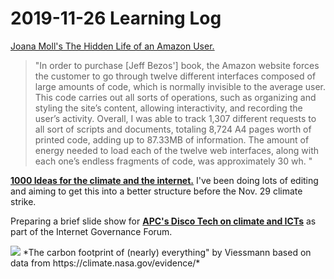 # 2019-11-26 Learning Log

[Joana Moll's The Hidden Life of an Amazon User.](https://www.janavirgin.com/AMZ/)

>"In order to purchase [Jeff Bezos'] book, the Amazon website forces the customer to go through twelve different interfaces composed of large amounts of code, which is normally invisible to the average user. This code carries out all sorts of operations, such as organizing and styling the site’s content, allowing interactivity, and recording the user’s activity. Overall, I was able to track 1,307 different requests to all sort of scripts and documents, totaling 8,724 A4 pages worth of printed code, adding up to 87.33MB of information. The amount of energy needed to load each of the twelve web interfaces, along with each one’s endless fragments of code, was approximately 30 wh. " 

**[1000 Ideas for the climate and the internet.](https://wiki.mozilla.org/Projects/Micro_Climates#1000_Ideas)** I've been doing lots of editing and aiming to get this into a better structure before the Nov. 29 climate strike.

Preparing a brief slide show for **[APC's Disco Tech on climate and ICTs](https://www.apc.org/en/news/save-date-disco-tech-2019-environmental-impact-icts)** as part of the Internet Governance Forum. 

<img src="https://cdn0.scrvt.com/2828ebc457efab95be01dd36047e3b52/b2db73e96a8769dd/23a51a974007/The-Carbon-Footprint.svg"> 
*The carbon footprint of (nearly) everything" by Viessmann based on data from https://climate.nasa.gov/evidence/* 


